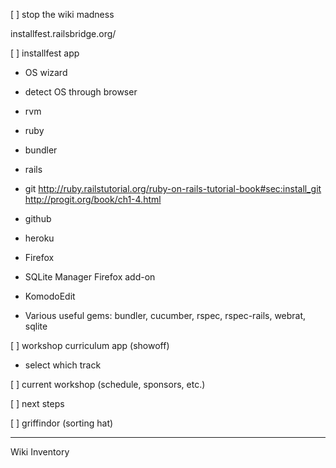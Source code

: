 [ ] stop the wiki madness

installfest.railsbridge.org/

[ ] installfest app

 - OS wizard
 - detect OS through browser


 - rvm
 - ruby
 - bundler
 - rails
 - git
   http://ruby.railstutorial.org/ruby-on-rails-tutorial-book#sec:install_git
   http://progit.org/book/ch1-4.html
 - github
 - heroku
 - Firefox 
 - SQLite Manager Firefox add-on
 - KomodoEdit
 - Various useful gems: bundler, cucumber, rspec, rspec-rails, webrat, sqlite


[ ] workshop curriculum app (showoff)
 - select which track


[ ] current workshop (schedule, sponsors, etc.)


[ ] next steps


[ ] griffindor (sorting hat)


---

Wiki Inventory




